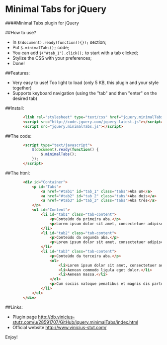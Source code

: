 # Minimal Tabs for jQuery

####Minimal Tabs plugin for jQuery

##How to use?
- In `$(document).ready(function(){});` section;
- Put `$.minimalTabs();` code;
- You can add `$("#tab_1").click();` to start with a tab clicked;
- Stylize the CSS with your preferences;
- Done!

##Features:
- Very easy to use! Too light to load (only 5 KB, this plugin and your style together)
- Supports keyboard navigation (using the "tab" and then "enter" on the desired tab)
 
##Install:
```html
		<link rel="stylesheet" type="text/css" href="jquery.minimalTabs.css" />
		<script src="http://code.jquery.com/jquery-latest.js"></script>
		<script src="jquery.minimalTabs.js"></script>
```
##The code:
```html
		<script type="text/javascript">
			$(document).ready(function() {
				$.minimalTabs();
			});
		</script>
```
##The html:
```html
		<div id="Container">
			<p id="Tabs">
				<a href="#tab1" id="tab_1" class="tabs">Aba um</a>
				<a href="#tab2" id="tab_2" class="tabs">Aba dois</a>
				<a href="#tab3" id="tab_3" class="tabs">Aba três</a>
			</p>
			<ul id="Content">
				<li id="tab1" class="tab-content">
					<p>Conteúdo da primeira aba.</p>
					<p>Lorem ipsum dolor sit amet, consectetuer adipiscing elit. Aenean commodo ligula eget dolor. Aenean massa. Cum sociis natoque penatibus et magnis dis parturient montes, nascetur ridiculus mus.</p>
				</li>
				<li id="tab2" class="tab-content">
					<p>Conteúdo da segunda aba.</p>
					<p>Lorem ipsum dolor sit amet, consectetuer adipiscing elit. Aenean commodo ligula eget dolor. Aenean massa. Cum sociis natoque penatibus et magnis dis parturient montes, nascetur ridiculus mus. Donec quam felis, ultricies nec, pellentesque eu, pretium quis, sem. Nulla consequat massa quis enim.</p>
				</li>
				<li id="tab3" class="tab-content">
					<p>Conteúdo da terceira aba.</p>
					<ol>
						<li>Lorem ipsum dolor sit amet, consectetuer adipiscing elit.</li>
						<li>Aenean commodo ligula eget dolor.</li>
						<li>Aenean massa.</li>
					</ol>
					<p>Cum sociis natoque penatibus et magnis dis parturient montes, nascetur ridiculus mus.</p>
				</li>
			</ul>
		</div>
```
##Links:
- Plugin page <http://db.vinicius-stutz.com/u/28591707/GitHub/jquery.minimalTabs/index.html>
- Official website <http://www.vinicius-stut.com/>

Enjoy!

